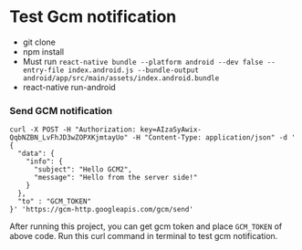 # Test Gcm notification

* git clone
* npm install
* Must run `react-native bundle --platform android --dev false --entry-file index.android.js --bundle-output android/app/src/main/assets/index.android.bundle`
* react-native run-android


### Send GCM notification
```shell
curl -X POST -H "Authorization: key=AIzaSyAwix-QqbNZBN_LvFhJD3wZOPXKjmtayUo" -H "Content-Type: application/json" -d '
{
  "data": {
    "info": {
      "subject": "Hello GCM2",
      "message": "Hello from the server side!"
    }
  },
  "to" : "GCM_TOKEN"
}' 'https://gcm-http.googleapis.com/gcm/send'
```

After running this project, you can get gcm token and place `GCM_TOKEN` of above code. Run this curl command in terminal to test gcm notification.
